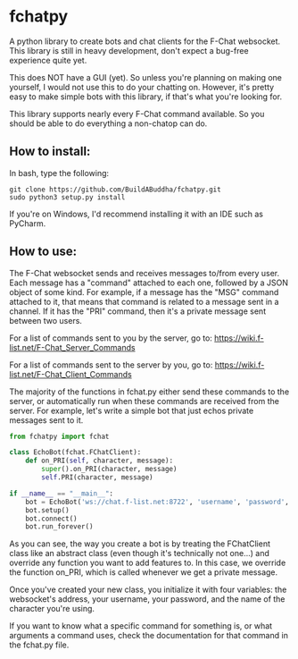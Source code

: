 # fchatpy
A python library to create bots and chat clients for the F-Chat websocket. This library is still in heavy development, don't expect a bug-free experience quite yet.

This does NOT have a GUI (yet). So unless you're planning on making one yourself, I would not use this to do your chatting on. However, it's pretty easy to make simple bots with this library, if that's what you're looking for. 

This library supports nearly every F-Chat command available. So you should be able to do everything a non-chatop can do. 

## How to install:

In bash, type the following:

```
git clone https://github.com/BuildABuddha/fchatpy.git
sudo python3 setup.py install
```

If you're on Windows, I'd recommend installing it with an IDE such as PyCharm. 

## How to use:

The F-Chat websocket sends and receives messages to/from every user. Each message has a "command" attached to each one, followed by a JSON object of some kind. For example, if a message has the "MSG" command attached to it, that means that command is related to a message sent in a channel. If it has the "PRI" command, then it's a private message sent between two users. 

For a list of commands sent to you by the server, go to: https://wiki.f-list.net/F-Chat_Server_Commands

For a list of commands sent to the server by you, go to: https://wiki.f-list.net/F-Chat_Client_Commands

The majority of the functions in fchat.py either send these commands to the server, or automatically run when these commands are received from the server. For example, let's write a simple bot that just echos private messages sent to it.

```python
from fchatpy import fchat

class EchoBot(fchat.FChatClient):    
    def on_PRI(self, character, message):
        super().on_PRI(character, message)
        self.PRI(character, message)

if __name__ == "__main__":
    bot = EchoBot('ws://chat.f-list.net:8722', 'username', 'password', 'character')
    bot.setup()
    bot.connect()
    bot.run_forever()
```

As you can see, the way you create a bot is by treating the FChatClient class like an abstract class (even though it's technically not one...) and override any function you want to add features to. In this case, we override the function on_PRI, which is called whenever we get a private message. 

Once you've created your new class, you initialize it with four variables: the websocket's address, your username, your password, and the name of the character you're using. 

If you want to know what a specific command for something is, or what arguments a command uses, check the documentation for that command in the fchat.py file. 
